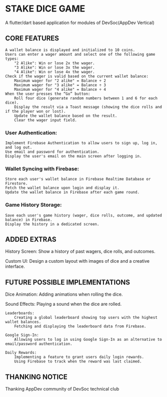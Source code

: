 # STAKE DICE GAME

A flutter/dart based application for modules of DevSoc(AppDev Vertical)

## CORE FEATURES

    A wallet balance is displayed and initialized to 10 coins.
    Users can enter a wager amount and select one of the following game types:
        "2 Alike": Win or lose 2x the wager.
        "3 Alike": Win or lose 3x the wager.
        "4 Alike": Win or lose 4x the wager.
    Check if the wager is valid based on the current wallet balance:
        Maximum wager for "2 alike" = Balance ÷ 2
        Maximum wager for "3 alike" = Balance ÷ 3
        Maximum wager for "4 alike" = Balance ÷ 4
    When the user presses the “Go” button:
        Roll four dice (generate random numbers between 1 and 6 for each dice).
        Display the result via a Toast message (showing the dice rolls and if the player won or lost).
        Update the wallet balance based on the result.
        Clear the wager input field.

### User Authentication:

    Implement Firebase Authentication to allow users to sign up, log in, and log out.
    Use email and password for authentication.
    Display the user's email on the main screen after logging in.

### Wallet Syncing with Firebase:

    Store each user's wallet balance in Firebase Realtime Database or Firestore.
    Fetch the wallet balance upon login and display it.
    Update the wallet balance in Firebase after each game round.

### Game History Storage:

    Save each user's game history (wager, dice rolls, outcome, and updated balance) in Firebase.
    Display the history in a dedicated screen.

## ADDED EXTRAS

History Screen: Show a history of past wagers, dice rolls, and outcomes.

Custom UI: Design a custom layout with images of dice and a creative interface.


## FUTURE POSSIBLE IMPLEMENTATIONS

Dice Animation: Adding animations when rolling the dice.

Sound Effects: Playing a sound when the dice are rolled.

    Leaderboards:
        Creating a global leaderboard showing top users with the highest wallet balances.
        Fetching and displaying the leaderboard data from Firebase.

    Google Sign-In:
        Allowing users to log in using Google Sign-In as an alternative to email/password authentication.

    Daily Rewards:
        Implementing a feature to grant users daily login rewards.
        Using Firebase to track when the reward was last claimed.

## THANKING NOTICE

Thanking AppDev community of DevSoc technical club

